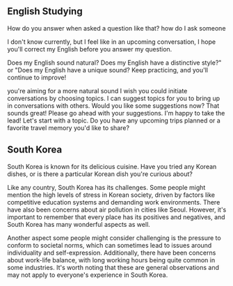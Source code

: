 ## English Studying
How do you answer when asked a question like that?
how do I ask someone



I don't know currently, but I feel like in an upcoming conversation, I hope you'll correct my English before you answer my question.

Does my English sound natural?
Does my English have a distinctive style?" or "Does my English have a unique sound? 
Keep practicing, and you'll continue to improve!



you're aiming for a more natural sound
I wish you could initiate conversations by choosing topics.
I can suggest topics for you to bring up in conversations with others. Would you like some suggestions now?
That sounds great! Please go ahead with your suggestions.
I'm happy to take the lead! Let's start with a topic.
Do you have any upcoming trips planned or a favorite travel memory you'd like to share?


## South Korea
South Korea is known for its delicious cuisine. Have you tried any Korean dishes, or is there a particular Korean dish you're curious about?

Like any country, South Korea has its challenges. Some people might mention the high levels of stress in Korean society, driven by factors like competitive education systems and demanding work environments. There have also been concerns about air pollution in cities like Seoul. However, it's important to remember that every place has its positives and negatives, and South Korea has many wonderful aspects as well.

Another aspect some people might consider challenging is the pressure to conform to societal norms, which can sometimes lead to issues around individuality and self-expression. Additionally, there have been concerns about work-life balance, with long working hours being quite common in some industries. It's worth noting that these are general observations and may not apply to everyone's experience in South Korea.



